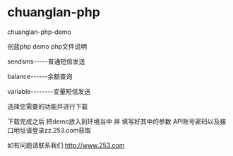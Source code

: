 # chuanglan-php
chuanglan-php-demo

创蓝php demo php文件说明

sendsms-----普通短信发送

balance------余额查询

variable--------变量短信发送 

选择您需要的功能并进行下载

下载完成之后 把demo放入到环境当中 并 填写好其中的参数 API账号密码以及接口地址请登录zz.253.com获取



如有问题请联系我们:http://www.253.com
